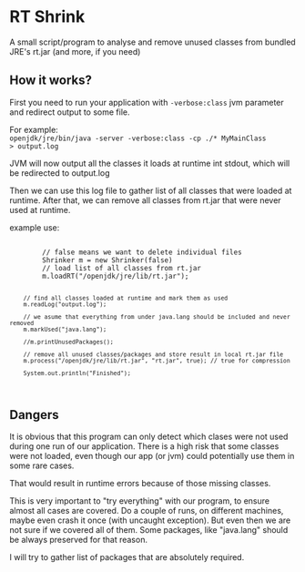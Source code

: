 RT Shrink
=========

A small script/program to analyse and remove unused classes from bundled JRE's rt.jar (and more, if you need)

How it works?
-------------

First you need to run your application with <code>-verbose:class</code> jvm parameter and redirect output to some file.

For example:  
<code>openjdk/jre/bin/java -server -verbose:class -cp ./* MyMainClass > output.log</code>

JVM will now output all the classes it loads at runtime int stdout, which will be redirected to output.log

Then we can use this log file to gather list of all classes that were loaded at runtime. After that, we can remove all classes from rt.jar that were never used at runtime.

example use:

<code>
		// false means we want to delete individual files
		Shrinker m = new Shrinker(false)
		// load list of all classes from rt.jar
		m.loadRT("/openjdk/jre/lib/rt.jar");
		
		// find all classes loaded at runtime and mark them as used
		m.readLog("output.log");
		
		// we asume that everything from under java.lang should be included and never removed
		m.markUsed("java.lang");
		
		//m.printUnusedPackages();
		
		// remove all unused classes/packages and store result in local rt.jar file
		m.process("/openjdk/jre/lib/rt.jar", "rt.jar", true); // true for compression
		
		System.out.println("Finished");
</code>


Dangers
-------

It is obvious that this program can only detect which clases were not used during one run of our application.
There is a high risk that some classes were not loaded, even though our app (or jvm) could potentially use them in some rare cases.

That would result in runtime errors because of those missing classes.

This is very important to "try everything" with our program, to ensure almost all cases are covered.
Do a couple of runs, on different machines, maybe even crash it once (with uncaught exception).
But even then we are not sure if we covered all of them. Some packages, like "java.lang" should be always preserved for that reason.

I will try to gather list of packages that are absolutely required.